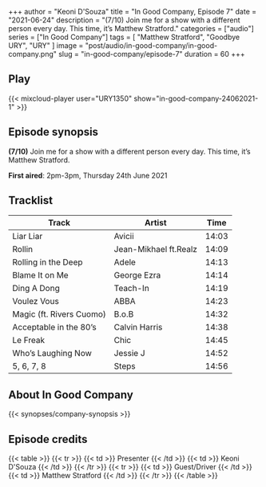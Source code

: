 +++
author = "Keoni D'Souza"
title = "In Good Company, Episode 7"
date = "2021-06-24"
description = "(7/10) Join me for a show with a different person every day. This time, it’s Matthew Stratford."
categories = ["audio"]
series = ["In Good Company"]
tags = [
    "Matthew Stratford",
    "Goodbye URY",
    "URY"
]
image = "post/audio/in-good-company/in-good-company.png"
slug = "in-good-company/episode-7"
duration = 60
+++

## Play

{{< mixcloud-player user="URY1350" show="in-good-company-24062021-1" >}}

## Episode synopsis

**(7/10)** Join me for a show with a different person every day. This time, it’s Matthew Stratford.

**First aired**: 2pm-3pm, Thursday 24th June 2021

## Tracklist

| Track                    | Artist                | Time  |
|--------------------------|-----------------------|-------|
| Liar Liar                | Avicii                | 14:03 |
| Rollin                   | Jean-Mikhael ft.Realz | 14:09 |
| Rolling in the Deep      | Adele                 | 14:13 |
| Blame It on Me           | George Ezra           | 14:14 |
| Ding A Dong              | Teach-In              | 14:19 |
| Voulez Vous              | ABBA                  | 14:23 |
| Magic (ft. Rivers Cuomo) | B.o.B                 | 14:32 |
| Acceptable in the 80’s   | Calvin Harris         | 14:38 |
| Le Freak                 | Chic                  | 14:45 |
| Who’s Laughing Now       | Jessie J              | 14:52 |
| 5, 6, 7, 8               | Steps                 | 14:56 |

## About In Good Company

{{< synopses/company-synopsis >}}

## Episode credits

{{< table >}}
    {{< tr >}}
        {{< td >}}
            Presenter
        {{< /td >}}
        {{< td >}}
            Keoni D'Souza
        {{< /td >}}
    {{< /tr >}}
    {{< tr >}}
        {{< td >}}
            Guest/Driver
        {{< /td >}}
        {{< td >}}
            Matthew Stratford
        {{< /td >}}
    {{< /tr >}}
{{< /table >}}